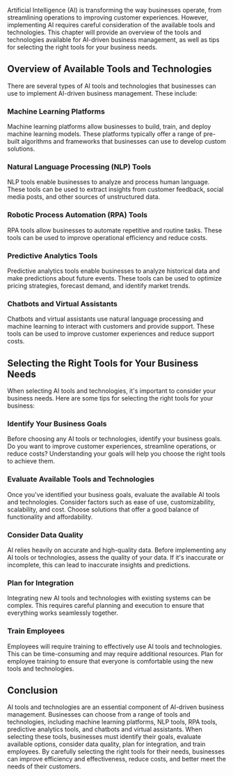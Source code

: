 
Artificial Intelligence (AI) is transforming the way businesses operate, from streamlining operations to improving customer experiences. However, implementing AI requires careful consideration of the available tools and technologies. This chapter will provide an overview of the tools and technologies available for AI-driven business management, as well as tips for selecting the right tools for your business needs.

Overview of Available Tools and Technologies
--------------------------------------------

There are several types of AI tools and technologies that businesses can use to implement AI-driven business management. These include:

### Machine Learning Platforms

Machine learning platforms allow businesses to build, train, and deploy machine learning models. These platforms typically offer a range of pre-built algorithms and frameworks that businesses can use to develop custom solutions.

### Natural Language Processing (NLP) Tools

NLP tools enable businesses to analyze and process human language. These tools can be used to extract insights from customer feedback, social media posts, and other sources of unstructured data.

### Robotic Process Automation (RPA) Tools

RPA tools allow businesses to automate repetitive and routine tasks. These tools can be used to improve operational efficiency and reduce costs.

### Predictive Analytics Tools

Predictive analytics tools enable businesses to analyze historical data and make predictions about future events. These tools can be used to optimize pricing strategies, forecast demand, and identify market trends.

### Chatbots and Virtual Assistants

Chatbots and virtual assistants use natural language processing and machine learning to interact with customers and provide support. These tools can be used to improve customer experiences and reduce support costs.

Selecting the Right Tools for Your Business Needs
-------------------------------------------------

When selecting AI tools and technologies, it's important to consider your business needs. Here are some tips for selecting the right tools for your business:

### Identify Your Business Goals

Before choosing any AI tools or technologies, identify your business goals. Do you want to improve customer experiences, streamline operations, or reduce costs? Understanding your goals will help you choose the right tools to achieve them.

### Evaluate Available Tools and Technologies

Once you've identified your business goals, evaluate the available AI tools and technologies. Consider factors such as ease of use, customizability, scalability, and cost. Choose solutions that offer a good balance of functionality and affordability.

### Consider Data Quality

AI relies heavily on accurate and high-quality data. Before implementing any AI tools or technologies, assess the quality of your data. If it's inaccurate or incomplete, this can lead to inaccurate insights and predictions.

### Plan for Integration

Integrating new AI tools and technologies with existing systems can be complex. This requires careful planning and execution to ensure that everything works seamlessly together.

### Train Employees

Employees will require training to effectively use AI tools and technologies. This can be time-consuming and may require additional resources. Plan for employee training to ensure that everyone is comfortable using the new tools and technologies.

Conclusion
----------

AI tools and technologies are an essential component of AI-driven business management. Businesses can choose from a range of tools and technologies, including machine learning platforms, NLP tools, RPA tools, predictive analytics tools, and chatbots and virtual assistants. When selecting these tools, businesses must identify their goals, evaluate available options, consider data quality, plan for integration, and train employees. By carefully selecting the right tools for their needs, businesses can improve efficiency and effectiveness, reduce costs, and better meet the needs of their customers.
